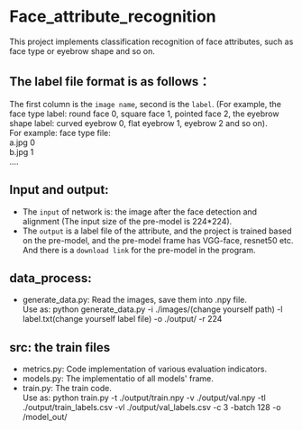 # Face_attribute_recognition
This project implements classification recognition of face attributes, such as face type or eyebrow shape and so on.
## The label file format is as follows：
The first column is the `image name`, second is the `label`. (For example, the face type label: round face 0, square face 1, pointed face 2,  the eyebrow shape label: curved eyebrow 0, flat eyebrow 1, eyebrow 2 and so on).\
For example:
  face type file:\
  a.jpg 0 \
  b.jpg 1 \
  ....

## Input and output:
* The `input` of network is: the image after the face detection and alignment (The input size of the pre-model is 224*224).
* The `output` is a label file of the attribute, and the project is trained based on the pre-model, and the pre-model frame has VGG-face, resnet50 etc. And there is a `download link` for the pre-model in the program.

## data_process:
* generate_data.py: Read the images, save them into .npy file. \
Use as: python generate_data.py -i ./images/(change yourself path) -l label.txt(change yourself label file) -o ./output/ -r 224

## src: the train files
* metrics.py: Code implementation of various evaluation indicators.
* models.py: The implementatio of all models' frame.
* train.py: The train code. \
Use as: python train.py -t ./output/train.npy -v ./output/val.npy -tl ./output/train_labels.csv -vl ./output/val_labels.csv -c 3 -batch 128 -o /model_out/
